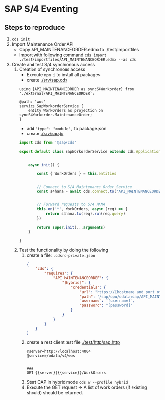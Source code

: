# SAP S/4 Eventing



## Steps to reproduce
1. `cds init`
2. Import Maintenance Order API
    - Copy API_MAINTENANCEORDER.edmx to ./test/importfiles
    - Import with following command `cds import ./test/importfiles/API_MAINTENANCEORDER.edmx --as cds`
3. Create and test S/4 synchronous access
    1. Creation of synchronous access
        - Execute `npm i` to install all packages
        - create [./srv/sap.cds](./srv/sap.cds)
        ```cds
        using {API_MAINTENANCEORDER as syncS4Workorder} from './external/API_MAINTENANCEORDER';

        @path: 'wos'
        service SapWorkorderService {
            entity WorkOrders as projection on syncS4Workorder.MaintenanceOrder;
        }
        ```
        - add `"type": "module",` to package.json
        - create [./srv/sap.js](./srv/sap.js)
        ```javascript
        import cds from '@sap/cds'

        export default class SapWorkorderService extends cds.ApplicationService {


            async init() {

                const { WorkOrders } = this.entities


                // Connect to S/4 Maintenance Order Service
                const s4hana = await cds.connect.to('API_MAINTENANCEORDER')


                // Forward requests to S/4 HANA
                this.on('*', WorkOrders, async (req) => {
                    return s4hana.tx(req).run(req.query)
                })

                return super.init(...arguments)
            }

        }
        ```
    2. Test the functionality by doing the following
        1. create a file: `.cdsrc-private.json`
            ```json
            {
                "cds": {
                    "requires": {
                        "API_MAINTENANCEORDER": {
                            "[hybrid]": {
                                "credentials": {
                                    "url": "https://[hostname and port of your sap system]",
                                    "path": "/sap/opu/odata/sap/API_MAINTENANCEORDER",
                                    "username": "[username]",
                                    "password": "[password]"
                                }
                            }
                        }
                    }
                }
            }
            ```
        2. create a rest client test file [./test/http/sap.http](./test/http/sap.http)
            ```http
            @server=http://localhost:4004
            @service=/odata/v4/wos


            ###
            GET {{server}}{{service}}/WorkOrders

            ```
        3. Start CAP in hybrid mode `cds w --profile hybrid`
        4. Execute the GET request -> A list of work orders (if existing should) should be returned.
